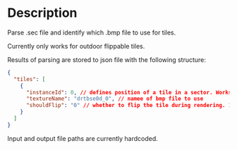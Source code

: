 # Description

Parse .sec file and identify which .bmp file to use for tiles.

Currently only works for outdoor flippable tiles.

Results of parsing are stored to json file with the following structure:

```json
{
  "tiles": [
    {
      "instanceId": 0, // defines position of a tile in a sector. Works similarly to WorldEd where tiles stored as contiguous columns
      "textureName": "drtbse0d_0", // namee of bmp file to use
      "shouldFlip": "0" // whether to flip the tile during rendering. 1 - true, 0 - false 
    }
  ]
}
```

Input and output file paths are currently hardcoded.
